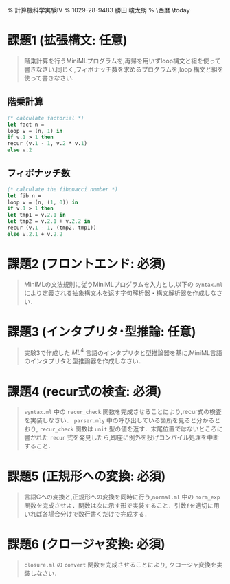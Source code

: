 % 計算機科学実験Ⅳ
% 1029-28-9483 勝田 峻太朗
% \西暦 \today

# 課題1 (拡張構文: 任意)

> 階乗計算を行うMiniMLプログラムを,再帰を用いずloop構文と組を使って書きなさい.同じく,フィボナッチ数を求めるプログラムを,loop 構文と組を使って書きなさい.

## 階乗計算

```ocaml
(* calculate factorial *)
let fact n =
loop v = (n, 1) in
if v.1 > 1 then
recur (v.1 - 1, v.2 * v.1)
else v.2
```

## フィボナッチ数

```ocaml
(* calculate the fibonacci number *)
let fib n = 
loop v = (n, (1, 0)) in
if v.1 > 1 then 
let tmp1 = v.2.1 in
let tmp2 = v.2.1 + v.2.2 in
recur (v.1 - 1, (tmp2, tmp1))
else v.2.1 + v.2.2
```

# 課題2 (フロントエンド: 必須)

> MiniMLの文法規則に従うMiniMLプログラムを入力とし,以下の `syntax.ml` により定義される抽象構文木を返す字句解析器・構文解析器を作成しなさい．

# 課題3 (インタプリタ･型推論: 任意)

> 実験3で作成した $ML^4$ 言語のインタプリタと型推論器を基に,MiniML言語のインタプリタと型推論器を作成しなさい．

# 課題4 (recur式の検査: 必須)

> `syntax.ml` 中の `recur_check` 関数を完成させることにより,recur式の検査を実装しなさい． `parser.mly` 中の呼び出している箇所を見ると分かるとおり, `recur_check` 関数は `unit` 型の値を返す．末尾位置ではないところに書かれた `recur` 式を発見したら,即座に例外を投げコンパイル処理を中断すること．

# 課題5 (正規形への変換: 必須)

> 言語Cへの変換と,正規形への変換を同時に行う,`normal.ml` 中の `norm_exp` 関数を完成させよ．関数は次に示す形で実装すること．引数`f`を適切に用いれば各場合分けで数行書くだけで完成する．

# 課題6 (クロージャ変換: 必須)

> `closure.ml` の `convert` 関数を完成させることにより, クロージャ変換を実装しなさい．
